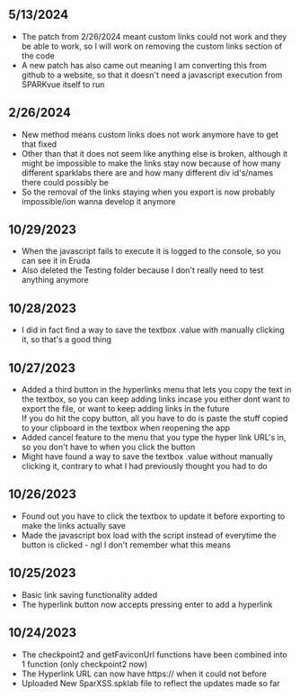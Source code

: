 ## 5/13/2024
- The patch from 2/26/2024 meant custom links could not work and they be able to work, so I will work on removing the custom links section of the code
- A new patch has also came out meaning I am converting this from github to a website, so that it doesn't need a javascript execution from SPARKvue itself to run

## 2/26/2024
- New method means custom links does not work anymore have to get that fixed
- Other than that it does not seem like anything else is broken, although it might be impossible to make the links stay now because of how many different sparklabs there are and how many different div id's/names there could possibly be
- So the removal of the links staying when you export is now probably impossible/ion wanna develop it anymore

## 10/29/2023
- When the javascript fails to execute it is logged to the console, so you can see it in Eruda
- Also deleted the Testing folder because I don't really need to test anything anymore

## 10/28/2023
- I did in fact find a way to save the textbox .value with manually clicking it, so that's a good thing

## 10/27/2023
- Added a third button in the hyperlinks menu that lets you copy the text in the textbox, so you can keep adding links incase you either dont want to export the file, or want to keep adding links in the future<br>
  If you do hit the copy button, all you have to do is paste the stuff copied to your clipboard in the textbox when reopening the app
- Added cancel feature to the menu that you type the hyper link URL's in, so you don't have to when you click the button
- Might have found a way to save the textbox .value without manually clicking it, contrary to what I had previously thought you had to do

## 10/26/2023
- Found out you have to click the textbox to update it before exporting to make the links actually save
- Made the javascript box load with the script instead of everytime the button is clicked - ngl I don't remember what this means

## 10/25/2023
- Basic link saving functionality added
- The hyperlink button now accepts pressing enter to add a hyperlink

## 10/24/2023
- The checkpoint2 and getFaviconUrl functions have been combined into 1 function (only checkpoint2 now)
- The Hyperlink URL can now have https:// when it could not before
- Uploaded New SparXSS.spklab file to reflect the updates made so far
